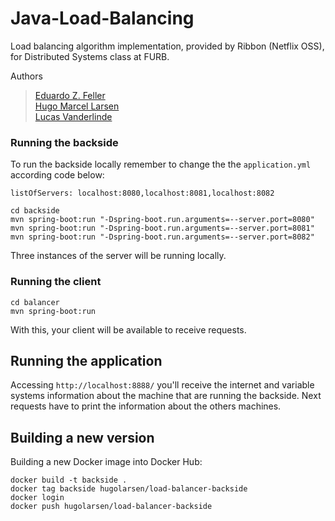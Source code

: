 # Java-Load-Balancing
Load balancing algorithm implementation, provided by Ribbon (Netflix OSS), for Distributed Systems class at FURB.

Authors
> [Eduardo Z. Feller](https://github.com/eduardofz12) <br>
> [Hugo Marcel Larsen](https://github.com/HMLarsen) <br>
> [Lucas Vanderlinde](https://github.com/LucasVander) <br>

### Running the backside
To run the backside locally remember to change the the ```application.yml``` according code below:
```
listOfServers: localhost:8080,localhost:8081,localhost:8082
```

```
cd backside
mvn spring-boot:run "-Dspring-boot.run.arguments=--server.port=8080"
mvn spring-boot:run "-Dspring-boot.run.arguments=--server.port=8081"
mvn spring-boot:run "-Dspring-boot.run.arguments=--server.port=8082"
```
Three instances of the server will be running locally.

### Running the client

```
cd balancer
mvn spring-boot:run
```
With this, your client will be available to receive requests.

## Running the application
Accessing ```http://localhost:8888/``` you'll receive the internet and variable systems information about the machine that are running the backside. Next requests have to print the information about the others machines.

## Building a new version
Building a new Docker image into Docker Hub:

```
docker build -t backside .
docker tag backside hugolarsen/load-balancer-backside
docker login
docker push hugolarsen/load-balancer-backside
```
